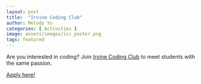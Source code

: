 ```yaml
---
layout: post
title:  "Irvine Coding Club"
author: Melody Yu
categories: [ Activities ]
image: assets/images/icc_poster.png
tags: featured
---
```


Are you interested in coding?  Join [Irvine Coding Club](https://irvinecoding.club) to meet students with the same passion.

[Apply here!](https://forms.gle/Ky4S6YLkkursGyZn6)
